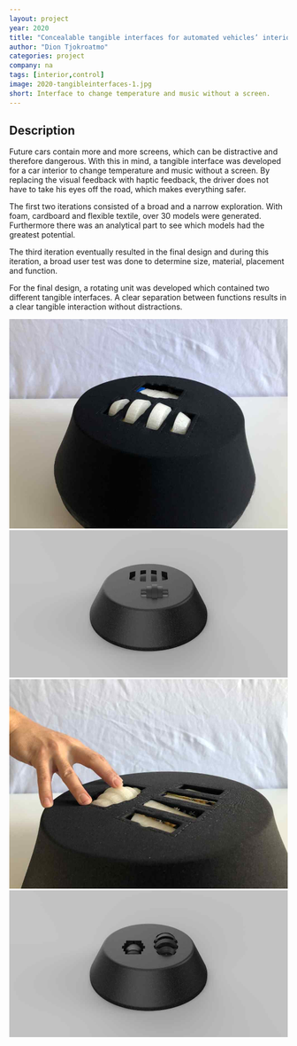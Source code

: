 ```yaml
---
layout: project
year: 2020
title: "Concealable tangible interfaces for automated vehicles’ interior"
author: "Dion Tjokroatmo"
categories: project
company: na
tags: [interior,control]
image: 2020-tangibleinterfaces-1.jpg
short: Interface to change temperature and music without a screen.
---
```


## Description
Future cars contain more and more screens, which can be distractive and therefore dangerous. With this in mind, a tangible interface was developed for a car interior to change temperature and music without a screen. By replacing the visual feedback with haptic feedback, the driver does not have to take his eyes off the road, which makes everything safer.

The first two iterations consisted of a broad and a narrow exploration. With foam, cardboard and flexible textile, over 30 models were generated. Furthermore there was an analytical part to see which models had the greatest potential.

The third iteration eventually resulted in the final design and during this iteration, a broad user test was done to determine size, material, placement and function.

For the final design, a rotating unit was developed which contained two different tangible interfaces. A clear separation between functions results in a clear tangible interaction without distractions.

<div class="project-image">
  <img src="/assets/img/2020-tangibleinterfaces-2.jpg">
</div>
<div class="project-image">
  <img src="/assets/img/2020-tangibleinterfaces-3.jpg">
</div>
<div class="project-image">
  <img src="/assets/img/2020-tangibleinterfaces-4.jpg">
</div>
<div class="project-image">
  <img src="/assets/img/2020-tangibleinterfaces-5.jpg">
</div>